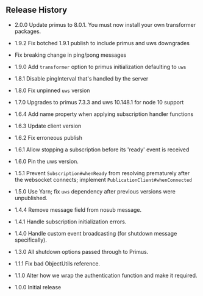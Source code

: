 ## Release History

* 2.0.0 Update primus to 8.0.1. You must now install your own transformer packages.

* 1.9.2 Fix botched 1.9.1 publish to include primus and uws downgrades

*  Fix breaking change in ping/pong messages

* 1.9.0 Add `transformer` option to primus initialization defaulting to `uws`

* 1.8.1 Disable pingInterval that's handled by the server

* 1.8.0 Fix unpinned `uws` version

* 1.7.0 Upgrades to primus 7.3.3 and uws 10.148.1 for node 10 support

* 1.6.4 Add name property when applying subscription handler functions

* 1.6.3 Update client version

* 1.6.2 Fix erroneous publish

* 1.6.1 Allow stopping a subscription before its 'ready' event is received

* 1.6.0 Pin the uws version.

* 1.5.1 Prevent `Subscription#whenReady` from resolving prematurely after the websocket connects; implement `PublicationClient#whenConnected`

* 1.5.0 Use Yarn; fix `uws` dependency after previous versions were unpublished.

* 1.4.4 Remove message field from nosub message.

* 1.4.1 Handle subscription initialization errors.

* 1.4.0 Handle custom event broadcasting (for shutdown message specifically).

* 1.3.0 All shutdown options passed through to Primus.

* 1.1.1 Fix bad ObjectUtils reference.

* 1.1.0 Alter how we wrap the authentication function and make it required.

* 1.0.0 Initial release
